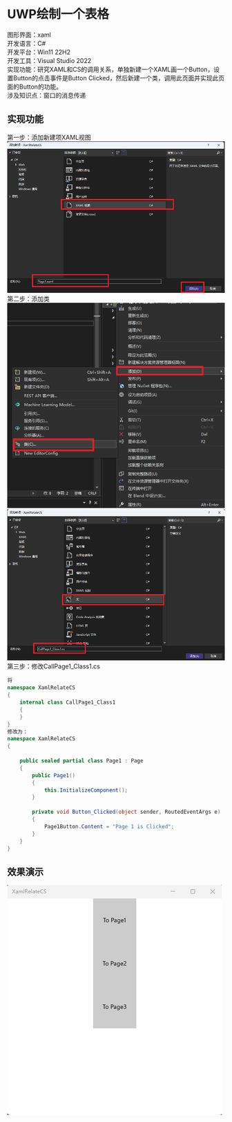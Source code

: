 # UWP绘制一个表格  
图形界面：xaml  
开发语言：C#  
开发平台：Win11 22H2  
开发工具：Visual Studio 2022  
实现功能：研究XAML和CS的调用关系，单独新建一个XAML画一个Button，设置Button的点击事件是Button Clicked，然后新建一个类，调用此页面并实现此页面的Button的功能。  
涉及知识点：窗口的消息传递

## 实现功能  
第一步：添加新建项XAML视图  
![](./pic/1.png)  
第二步：添加类  
![](./pic/2.png)  
![](./pic/3.png)  
第三步：修改CallPage1_Class1.cs  
~~~C#
将
namespace XamlRelateCS
{
    internal class CallPage1_Class1
    {
    }
}
修改为：
namespace XamlRelateCS
{

    public sealed partial class Page1 : Page
    {
        public Page1()
        {
            this.InitializeComponent();
        }

        private void Button_Clicked(object sender, RoutedEventArgs e)
        {
            Page1Button.Content = "Page 1 is Clicked";
        }
    }
}
~~~  

## 效果演示  
![](./pic/1.gif)  

